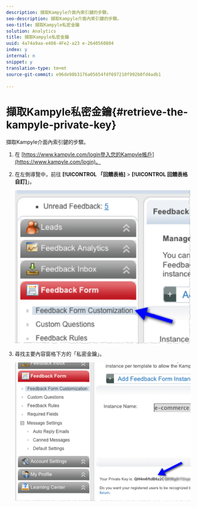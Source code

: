 ```yaml
---
description: 擷取Kampyle介面內索引鍵的步驟。
seo-description: 擷取Kampyle介面內索引鍵的步驟。
seo-title: 擷取Kampyle私密金鑰
solution: Analytics
title: 擷取Kampyle私密金鑰
uuid: 4a74a9aa-e408-4Fe2-a23 e-2640560804
index: y
internal: n
snippet: y
translation-type: tm+mt
source-git-commit: e96de98b3176a05654fdf697210f992b0fd4adb1

---
```



# 擷取Kampyle私密金鑰{#retrieve-the-kampyle-private-key}

擷取Kampyle介面內索引鍵的步驟。

1. 在 [https://www.kampyle.com/login登入您的Kampyle帳戶](https://www.kampyle.com/login)。
1. 在左側導覽中，前往 **[!UICONTROL 「回饋表格]** &gt; **[!UICONTROL 回饋表格自訂]**」。

   ![](assets/retrieve_key1.png)

1. 尋找主要內容窗格下方的「私密金鑰」。

   ![](assets/retrieve_key2.png)

